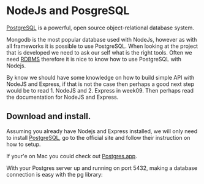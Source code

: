 # NodeJs and PosgreSQL
[PostgreSQL](https://www.postgresql.org) is a powerful, open source object-relational database system.

Mongodb is the most popular database used with NodeJs, however as with all frameworks it is possible to use PostgreSQL. When looking at the project that is developed we need to ask our self what is the right tools. Often we need [RDBMS](https://en.wikipedia.org/wiki/Relational_database) therefore it is nice to know how to use PostgreSQL with Nodejs.

By know we should have some knowledge on how to build simple API with NodeJS and Express, if that is not the case then perhaps a good next step would be to read 1. NodeJS and 2. Express in week09. Then perhaps read the documentation for NodeJS and Express.

## Download and install. 

Assuming you already have Nodejs and Express installed, we will only need to install [PostgreSQL](https://www.postgresql.org), go to the official site and follow their instruction on how to setup. 

If your'e on Mac you could check out [Postgres.app](http://postgresapp.com).




With your Postgres server up and running on port 5432, making a database connection is easy with the pg library: